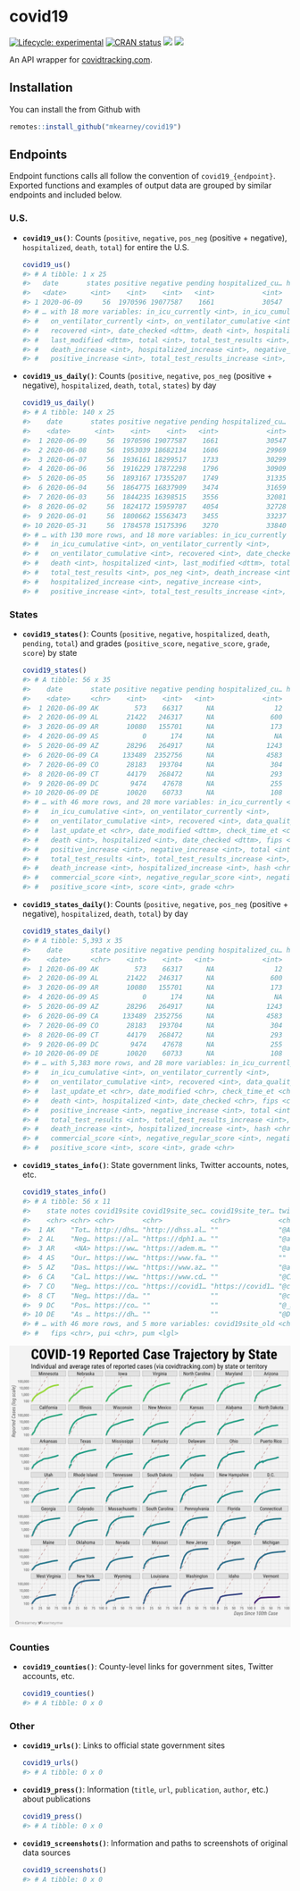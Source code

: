 
<!-- README.md is generated from README.Rmd. Please edit that file -->

# covid19

<!-- badges: start -->

[![Lifecycle:
experimental](https://img.shields.io/badge/lifecycle-experimental-orange.svg)](https://www.tidyverse.org/lifecycle/#experimental)
[![CRAN
status](https://www.r-pkg.org/badges/version/covid19)](https://CRAN.R-project.org/package=covid19)
[![](https://img.shields.io/github/last-commit/mkearney/covid19.svg)](https://github.com/mkearney/covid19/commits/master)
[![](https://img.shields.io/badge/devel%20version-0.0.1-greenyellow.svg)](https://github.com/mkearney/covid19)
<!-- badges: end -->

An API wrapper for [covidtracking.com](https://covidtracking.com/api/).

## Installation

You can install the from Github with

``` r
remotes::install_github("mkearney/covid19")
```

## Endpoints

Endpoint functions calls all follow the convention of
`covid19_{endpoint}`. Exported functions and examples of output data are
grouped by similar endpoints and included below.

### U.S.

  - **`covid19_us()`**: Counts (`positive`, `negative`, `pos_neg`
    (positive + negative), `hospitalized`, `death`, `total`) for entire
    the U.S.
    
    ``` r
    covid19_us()
    #> # A tibble: 1 x 25
    #>   date       states positive negative pending hospitalized_cu… hospitalized_cu…
    #>   <date>      <int>    <int>    <int>   <int>            <int>            <int>
    #> 1 2020-06-09     56  1970596 19077587    1661            30547           219089
    #> # … with 18 more variables: in_icu_currently <int>, in_icu_cumulative <int>,
    #> #   on_ventilator_currently <int>, on_ventilator_cumulative <int>,
    #> #   recovered <int>, date_checked <dttm>, death <int>, hospitalized <int>,
    #> #   last_modified <dttm>, total <int>, total_test_results <int>, pos_neg <int>,
    #> #   death_increase <int>, hospitalized_increase <int>, negative_increase <int>,
    #> #   positive_increase <int>, total_test_results_increase <int>, hash <chr>
    ```

  - **`covid19_us_daily()`**: Counts (`positive`, `negative`, `pos_neg`
    (positive + negative), `hospitalized`, `death`, `total`, `states`)
    by day
    
    ``` r
    covid19_us_daily()
    #> # A tibble: 140 x 25
    #>    date       states positive negative pending hospitalized_cu… hospitalized_cu…
    #>    <date>      <int>    <int>    <int>   <int>            <int>            <int>
    #>  1 2020-06-09     56  1970596 19077587    1661            30547           219089
    #>  2 2020-06-08     56  1953039 18682134    1606            29969           217581
    #>  3 2020-06-07     56  1936161 18299517    1733            30299           216906
    #>  4 2020-06-06     56  1916229 17872298    1796            30909           216259
    #>  5 2020-06-05     56  1893167 17355207    1749            31335           215252
    #>  6 2020-06-04     56  1864775 16837909    3474            31659           213812
    #>  7 2020-06-03     56  1844235 16398515    3556            32081           216640
    #>  8 2020-06-02     56  1824172 15959787    4054            32728           214382
    #>  9 2020-06-01     56  1800662 15563473    3455            33237           212704
    #> 10 2020-05-31     56  1784578 15175396    3270            33840           210083
    #> # … with 130 more rows, and 18 more variables: in_icu_currently <int>,
    #> #   in_icu_cumulative <int>, on_ventilator_currently <int>,
    #> #   on_ventilator_cumulative <int>, recovered <int>, date_checked <dttm>,
    #> #   death <int>, hospitalized <int>, last_modified <dttm>, total <int>,
    #> #   total_test_results <int>, pos_neg <int>, death_increase <int>,
    #> #   hospitalized_increase <int>, negative_increase <int>,
    #> #   positive_increase <int>, total_test_results_increase <int>, hash <chr>
    ```

### States

  - **`covid19_states()`**: Counts (`positive`, `negative`,
    `hospitalized`, `death`, `pending`, `total`) and grades
    (`positive_score`, `negative_score`, `grade`, `score`) by state
    
    ``` r
    covid19_states()
    #> # A tibble: 56 x 35
    #>    date       state positive negative pending hospitalized_cu… hospitalized_cu…
    #>    <date>     <chr>    <int>    <int>   <int>            <int>            <int>
    #>  1 2020-06-09 AK         573    66317      NA               12               NA
    #>  2 2020-06-09 AL       21422   246317      NA              600             2087
    #>  3 2020-06-09 AR       10080   155701      NA              173              865
    #>  4 2020-06-09 AS           0      174      NA               NA               NA
    #>  5 2020-06-09 AZ       28296   264917      NA             1243             3406
    #>  6 2020-06-09 CA      133489  2352756      NA             4583               NA
    #>  7 2020-06-09 CO       28183   193704      NA              304             4859
    #>  8 2020-06-09 CT       44179   268472      NA              293             9669
    #>  9 2020-06-09 DC        9474    47678      NA              255               NA
    #> 10 2020-06-09 DE       10020    60733      NA              108               NA
    #> # … with 46 more rows, and 28 more variables: in_icu_currently <int>,
    #> #   in_icu_cumulative <int>, on_ventilator_currently <int>,
    #> #   on_ventilator_cumulative <int>, recovered <int>, data_quality_grade <chr>,
    #> #   last_update_et <chr>, date_modified <dttm>, check_time_et <chr>,
    #> #   death <int>, hospitalized <int>, date_checked <dttm>, fips <chr>,
    #> #   positive_increase <int>, negative_increase <int>, total <int>,
    #> #   total_test_results <int>, total_test_results_increase <int>, pos_neg <int>,
    #> #   death_increase <int>, hospitalized_increase <int>, hash <chr>,
    #> #   commercial_score <int>, negative_regular_score <int>, negative_score <int>,
    #> #   positive_score <int>, score <int>, grade <chr>
    ```

  - **`covid19_states_daily()`**: Counts (`positive`, `negative`,
    `pos_neg` (positive + negative), `hospitalized`, `death`, `total`)
    by day
    
    ``` r
    covid19_states_daily()
    #> # A tibble: 5,393 x 35
    #>    date       state positive negative pending hospitalized_cu… hospitalized_cu…
    #>    <date>     <chr>    <int>    <int>   <int>            <int>            <int>
    #>  1 2020-06-09 AK         573    66317      NA               12               NA
    #>  2 2020-06-09 AL       21422   246317      NA              600             2087
    #>  3 2020-06-09 AR       10080   155701      NA              173              865
    #>  4 2020-06-09 AS           0      174      NA               NA               NA
    #>  5 2020-06-09 AZ       28296   264917      NA             1243             3406
    #>  6 2020-06-09 CA      133489  2352756      NA             4583               NA
    #>  7 2020-06-09 CO       28183   193704      NA              304             4859
    #>  8 2020-06-09 CT       44179   268472      NA              293             9669
    #>  9 2020-06-09 DC        9474    47678      NA              255               NA
    #> 10 2020-06-09 DE       10020    60733      NA              108               NA
    #> # … with 5,383 more rows, and 28 more variables: in_icu_currently <int>,
    #> #   in_icu_cumulative <int>, on_ventilator_currently <int>,
    #> #   on_ventilator_cumulative <int>, recovered <int>, data_quality_grade <chr>,
    #> #   last_update_et <chr>, date_modified <chr>, check_time_et <chr>,
    #> #   death <int>, hospitalized <int>, date_checked <chr>, fips <chr>,
    #> #   positive_increase <int>, negative_increase <int>, total <int>,
    #> #   total_test_results <int>, total_test_results_increase <int>, pos_neg <int>,
    #> #   death_increase <int>, hospitalized_increase <int>, hash <chr>,
    #> #   commercial_score <int>, negative_regular_score <int>, negative_score <int>,
    #> #   positive_score <int>, score <int>, grade <chr>
    ```

  - **`covid19_states_info()`**: State government links, Twitter
    accounts, notes, etc.
    
    ``` r
    covid19_states_info()
    #> # A tibble: 56 x 11
    #>    state notes covid19site covid19site_sec… covid19site_ter… twitter
    #>    <chr> <chr> <chr>       <chr>            <chr>            <chr>  
    #>  1 AK    "Tot… http://dhs… "http://dhss.al… ""               "@Alas…
    #>  2 AL    "Neg… https://al… "https://dph1.a… ""               "@alpu…
    #>  3 AR     <NA> https://ww… "https://adem.m… ""               "@adhp…
    #>  4 AS    "Our… https://ww… "https://www.fa… ""               ""     
    #>  5 AZ    "Das… https://ww… "https://www.az… ""               "@azdh…
    #>  6 CA    "Cal… https://ww… "https://www.cd… ""               "@CAPu…
    #>  7 CO    "Neg… https://co… "https://covid1… "https://covid1… "@cdph…
    #>  8 CT    "Neg… https://da… ""               ""               "@ctdp…
    #>  9 DC    "Pos… https://co… ""               ""               "@_DCH…
    #> 10 DE    "As … https://dh… ""               ""               "@Dela…
    #> # … with 46 more rows, and 5 more variables: covid19site_old <chr>, name <chr>,
    #> #   fips <chr>, pui <chr>, pum <lgl>
    ```

![](man/figures/README-state-trajectories.png)

### Counties

  - **`covid19_counties()`**: County-level links for government sites,
    Twitter accounts, etc.
    
    ``` r
    covid19_counties()
    #> # A tibble: 0 x 0
    ```

### Other

  - **`covid19_urls()`**: Links to official state government sites
    
    ``` r
    covid19_urls()
    #> # A tibble: 0 x 0
    ```

  - **`covid19_press()`**: Information (`title`, `url`, `publication`,
    `author`, etc.) about publications
    
    ``` r
    covid19_press()
    #> # A tibble: 0 x 0
    ```

  - **`covid19_screenshots()`**: Information and paths to screenshots of
    original data sources
    
    ``` r
    covid19_screenshots()
    #> # A tibble: 0 x 0
    ```
